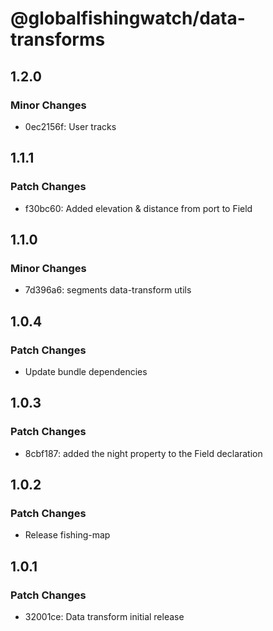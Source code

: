 # @globalfishingwatch/data-transforms

## 1.2.0

### Minor Changes

- 0ec2156f: User tracks

## 1.1.1

### Patch Changes

- f30bc60: Added elevation & distance from port to Field

## 1.1.0

### Minor Changes

- 7d396a6: segments data-transform utils

## 1.0.4

### Patch Changes

- Update bundle dependencies

## 1.0.3

### Patch Changes

- 8cbf187: added the night property to the Field declaration

## 1.0.2

### Patch Changes

- Release fishing-map

## 1.0.1

### Patch Changes

- 32001ce: Data transform initial release
